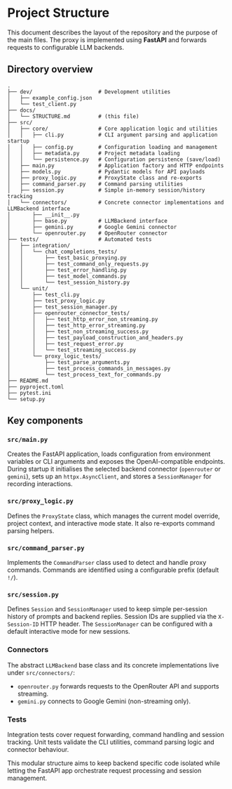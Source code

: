 # Project Structure

This document describes the layout of the repository and the purpose of the main files. The proxy is implemented using **FastAPI** and forwards requests to configurable LLM backends.

## Directory overview

```text
.
├── dev/                     # Development utilities
│   ├── example_config.json
│   └── test_client.py
├── docs/
│   └── STRUCTURE.md         # (this file)
├── src/
│   ├── core/                # Core application logic and utilities
│   │   ├── cli.py           # CLI argument parsing and application startup
│   │   ├── config.py        # Configuration loading and management
│   │   ├── metadata.py      # Project metadata loading
│   │   └── persistence.py   # Configuration persistence (save/load)
│   ├── main.py              # Application factory and HTTP endpoints
│   ├── models.py            # Pydantic models for API payloads
│   ├── proxy_logic.py       # ProxyState class and re-exports
│   ├── command_parser.py    # Command parsing utilities
│   ├── session.py           # Simple in-memory session/history tracking
│   └── connectors/          # Concrete connector implementations and LLMBackend interface
│       ├── __init__.py
│       ├── base.py          # LLMBackend interface
│       ├── gemini.py        # Google Gemini connector
│       └── openrouter.py    # OpenRouter connector
├── tests/                   # Automated tests
│   ├── integration/
│   │   └── chat_completions_tests/
│   │       ├── test_basic_proxying.py
│   │       ├── test_command_only_requests.py
│   │       ├── test_error_handling.py
│   │       ├── test_model_commands.py
│   │       └── test_session_history.py
│   └── unit/
│       ├── test_cli.py
│       ├── test_proxy_logic.py
│       ├── test_session_manager.py
│       ├── openrouter_connector_tests/
│       │   ├── test_http_error_non_streaming.py
│       │   ├── test_http_error_streaming.py
│       │   ├── test_non_streaming_success.py
│       │   ├── test_payload_construction_and_headers.py
│       │   ├── test_request_error.py
│       │   └── test_streaming_success.py
│       └── proxy_logic_tests/
│           ├── test_parse_arguments.py
│           ├── test_process_commands_in_messages.py
│           └── test_process_text_for_commands.py
├── README.md
├── pyproject.toml
├── pytest.ini
└── setup.py
```

## Key components

### `src/main.py`

Creates the FastAPI application, loads configuration from environment variables or CLI arguments and exposes the OpenAI-compatible endpoints. During startup it initialises the selected backend connector (`openrouter` or `gemini`), sets up an `httpx.AsyncClient`, and stores a `SessionManager` for recording interactions.

### `src/proxy_logic.py`

Defines the `ProxyState` class, which manages the current model override, project context, and interactive mode state. It also re-exports command parsing helpers.

### `src/command_parser.py`

Implements the `CommandParser` class used to detect and handle proxy commands. Commands are identified using a configurable prefix (default `!/`).

### `src/session.py`

Defines `Session` and `SessionManager` used to keep simple per-session history of prompts and backend replies. Session IDs are supplied via the `X-Session-ID` HTTP header. The `SessionManager` can be configured with a default interactive mode for new sessions.

### Connectors

The abstract `LLMBackend` base class and its concrete implementations live under `src/connectors/`:

- `openrouter.py` forwards requests to the OpenRouter API and supports streaming.
- `gemini.py` connects to Google Gemini (non-streaming only).

### Tests

Integration tests cover request forwarding, command handling and session tracking. Unit tests validate the CLI utilities, command parsing logic and connector behaviour.

This modular structure aims to keep backend specific code isolated while letting the FastAPI app orchestrate request processing and session management.
